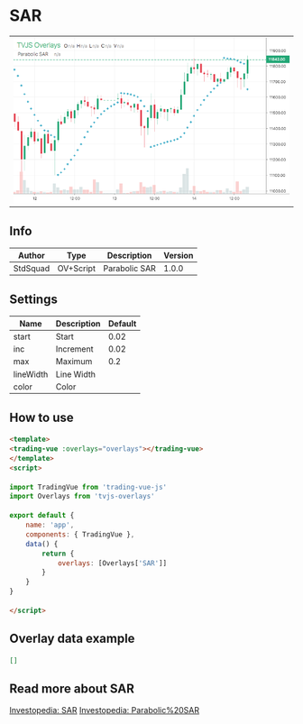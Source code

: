 
# SAR

<table><tr><td>
  <img width="800" heigth="480" src="screen.png" alt="screen">
</td></tr></table>

## Info

| Author | Type | Description | Version |
| ------ | ---- | ----------- | ------- |
| StdSquad | OV+Script | Parabolic SAR | 1.0.0 |


## Settings

| Name | Description | Default |
| ---- | ----------- | ------- |
| start | Start | 0.02 |
| inc | Increment | 0.02 |
| max | Maximum | 0.2 |
| lineWidth | Line Width |  |
| color | Color |  |

## How to use

```html
<template>
<trading-vue :overlays="overlays"></trading-vue>
</template>
<script>

import TradingVue from 'trading-vue-js'
import Overlays from 'tvjs-overlays'

export default {
    name: 'app',
    components: { TradingVue },
    data() {
        return {
            overlays: [Overlays['SAR']]
        }
    }
}

</script>

```

## Overlay data example

```json
[]
```

## Read more about SAR

[Investopedia: SAR](https://www.investopedia.com/search?q=SAR)
[Investopedia: Parabolic%20SAR](https://www.investopedia.com/search?q=Parabolic%20SAR)

